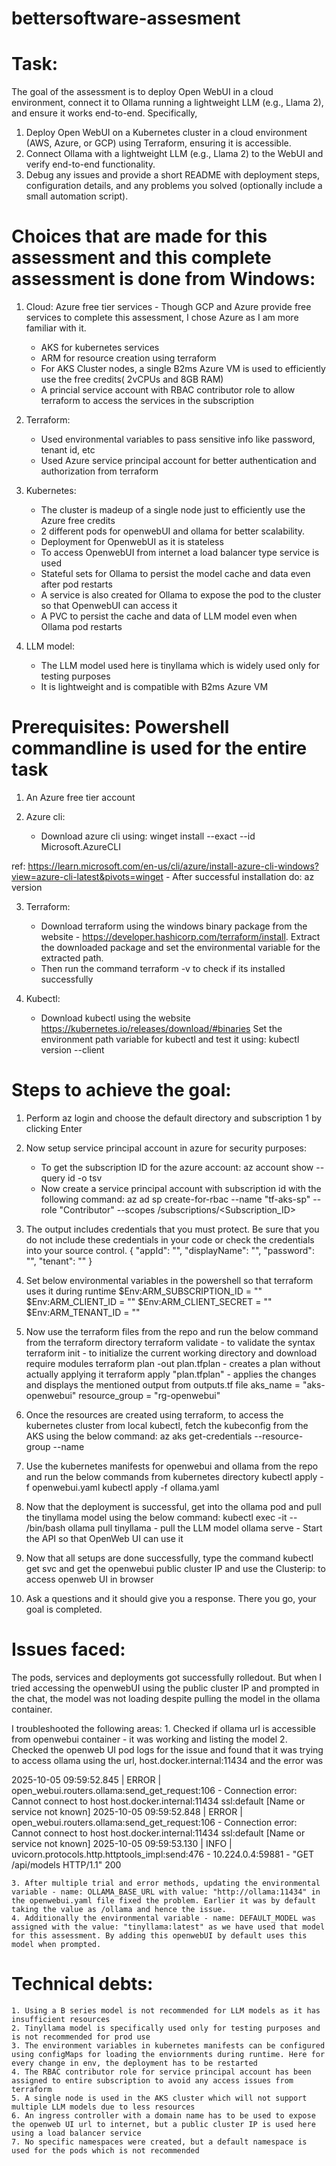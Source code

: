 # bettersoftware-assesment
# Task:
The goal of the assessment is to deploy Open WebUI in a cloud environment, connect it to Ollama running a lightweight LLM (e.g., Llama 2), and ensure it works end-to-end. Specifically,
 
1. Deploy Open WebUI on a Kubernetes cluster in a cloud environment (AWS, Azure, or GCP) using Terraform, ensuring it is accessible.
2. Connect Ollama with a lightweight LLM (e.g., Llama 2) to the WebUI and verify end-to-end functionality.
3. Debug any issues and provide a short README with deployment steps, configuration details, and any problems you solved (optionally include a small automation script).


# Choices that are made for this assessment and this complete assessment is done from Windows:

1. Cloud: Azure free tier services - Though GCP and Azure provide free services to complete this assessment, I chose Azure as I am more familiar with it.
	- AKS for kubernetes services
	- ARM for resource creation using terraform
	- For AKS Cluster nodes, a single B2ms Azure VM is used to efficiently use the free credits( 2vCPUs and 8GB RAM)
	- A princial service account with RBAC contributor role to allow terraform to access the services in the subscription

2. Terraform: 
	- Used environmental variables to pass sensitive info like password, tenant id, etc
	- Used Azure service principal account for better authentication and authorization from terraform
	
3. Kubernetes:
	- The cluster is madeup of a single node just to efficiently use the Azure free credits
	- 2 different pods for openwebUI and ollama for better scalability. 
	- Deployment for OpenwebUI as it is stateless
	- To access OpenwebUI from internet a load balancer type service is used
	- Stateful sets for Ollama to persist the model cache and data even after pod restarts
	- A service is also created for Ollama to expose the pod to the cluster so that OpenwebUI can access it
	- A PVC to persist the cache and data of LLM model even when Ollama pod restarts

4. LLM model:
	- The LLM model used here is tinyllama which is widely used only for testing purposes
	- It is lightweight and is compatible with B2ms Azure VM
	

# Prerequisites: Powershell commandline is used for the entire task

1. An Azure free tier account

2. Azure cli: 
	- Download azure cli using: winget install --exact --id Microsoft.AzureCLI
	
ref: https://learn.microsoft.com/en-us/cli/azure/install-azure-cli-windows?view=azure-cli-latest&pivots=winget
	- After successful installation do: az version
	
3. Terraform:
	- Download terraform using the windows binary package from the website - https://developer.hashicorp.com/terraform/install. Extract the downloaded package and set the environmental variable for the extracted path. 
	- Then run the command terraform -v to check if its installed successfully
	
4. Kubectl:
	- Download kubectl using the website https://kubernetes.io/releases/download/#binaries
	Set the environment path variable for kubectl and test it using: kubectl version --client


# Steps to achieve the goal:

1. Perform az login and choose the default directory and subscription 1 by clicking Enter

2. Now setup service principal account in azure for security purposes:
	- To get the subscription ID for the azure account: az account show --query id -o tsv
	- Now create a service principal account with subscription id with the following command:
	az ad sp create-for-rbac --name "tf-aks-sp" --role "Contributor" --scopes /subscriptions/<Subscription_ID>

3. The output includes credentials that you must protect. Be sure that you do not include these credentials in your code or check the credentials into your source control.
	{
	  "appId": "",
	  "displayName": "",
	  "password": "",
	  "tenant": ""
	}

4. Set below environmental variables in the powershell so that terraform uses it during runtime
	$Env:ARM_SUBSCRIPTION_ID = ""
	$Env:ARM_CLIENT_ID       = "<appID>"
	$Env:ARM_CLIENT_SECRET   = "<password>"
	$Env:ARM_TENANT_ID       = ""


5. Now use the terraform files from the repo and run the below command from the terraform directory
	terraform validate - to validate the syntax
	terraform init - to initialize the current working directory and download require modules
	terraform plan -out plan.tfplan - creates a plan without actually applying it
	terraform apply "plan.tfplan" - applies the changes and displays the mentioned output from outputs.tf file
		aks_name = "aks-openwebui"
		resource_group = "rg-openwebui"

6. Once the resources are created using terraform, to access the kubernetes cluster from local kubectl, fetch the kubeconfig from the AKS using the below command:
	az aks get-credentials --resource-group <resource-group-name> --name <aks-cluster-name>

7. Use the kubernetes manifests for openwebui and ollama from the repo and run the below commands from kubernetes directory
	kubectl apply -f openwebui.yaml
	kubectl apply -f ollama.yaml
	
8. Now that the deployment is successful, get into the ollama pod and pull the tinyllama model using the below command:
	kubectl exec -it <ollama-pod-name> -- /bin/bash
	ollama pull tinyllama - pull the LLM model
	ollama serve - Start the API so that OpenWeb UI can use it
	
9. Now that all setups are done successfully, type the command kubectl get svc and get the openwebui public cluster IP and use the Clusterip:<port> to access openweb UI in browser

10. Ask a questions and it should give you a response. There you go, your goal is completed.

	
# Issues faced:

The pods, services and deployments got successfully rolledout. But when I tried accessing the openwebUI using the public cluster IP and prompted in the chat, the model was not loading despite pulling the model in the ollama container. 

I troubleshooted the following areas:
	1. Checked if ollama url is accessible from openwebui container - it was working and listing the model
	2. Checked the openweb UI pod logs for the issue and found that it was trying to access ollama using the url, host.docker.internal:11434 and the error was

2025-10-05 09:59:52.845 | ERROR | open_webui.routers.ollama:send_get_request:106 - Connection error: Cannot connect to host host.docker.internal:11434 ssl:default [Name or service not known] 2025-10-05 09:59:52.848 | ERROR | open_webui.routers.ollama:send_get_request:106 - Connection error: Cannot connect to host host.docker.internal:11434 ssl:default [Name or service not known] 2025-10-05 09:59:53.130 | INFO | uvicorn.protocols.http.httptools_impl:send:476 - 10.224.0.4:59881 - "GET /api/models HTTP/1.1" 200

	3. After multiple trial and error methods, updating the environmental variable - name: OLLAMA_BASE_URL with value: "http://ollama:11434" in the openwebui.yaml file fixed the problem. Earlier it was by default taking the value as /ollama and hence the issue.
	4. Additionally the environmental variable - name: DEFAULT_MODEL was assigned with the value: "tinyllama:latest" as we have used that model for this assessment. By adding this openwebUI by default uses this model when prompted.

# Technical debts:
	1. Using a B series model is not recommended for LLM models as it has insufficient resources
	2. Tinyllama model is specifically used only for testing purposes and is not recommended for prod use
	3. The environment variables in kubernetes manifests can be configured using configMaps for loading the enviornments during runtime. Here for every change in env, the deployment has to be restarted
	4. The RBAC contributor role for service principal account has been assigned to entire subscription to avoid any access issues from terraform
	5. A single node is used in the AKS cluster which will not support multiple LLM models due to less resources
	6. An ingress controller with a domain name has to be used to expose the openweb UI url to internet, but a public cluster IP is used here using a load balancer service
	7. No specific namespaces were created, but a default namespace is used for the pods which is not recommended








